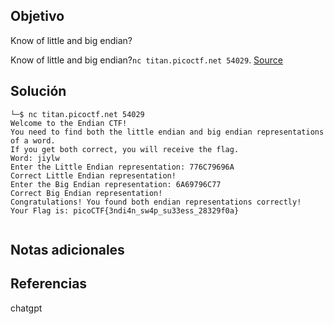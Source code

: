 


## Objetivo
Know of little and big endian?

Know of little and big endian?`nc titan.picoctf.net 54029`. [Source](https://artifacts.picoctf.net/c_titan/119/flag.c)
## Solución
```
└─$ nc titan.picoctf.net 54029
Welcome to the Endian CTF!
You need to find both the little endian and big endian representations of a word.
If you get both correct, you will receive the flag.
Word: jiylw
Enter the Little Endian representation: 776C79696A
Correct Little Endian representation!
Enter the Big Endian representation: 6A69796C77
Correct Big Endian representation!
Congratulations! You found both endian representations correctly!
Your Flag is: picoCTF{3ndi4n_sw4p_su33ess_28329f0a}


```
## Notas adicionales

## Referencias
chatgpt